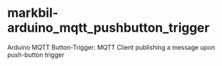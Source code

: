 # markbil-arduino_mqtt_pushbutton_trigger
Arduino MQTT Button-Trigger: MQTT Client publishing a message upon push-button trigger
